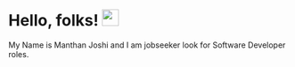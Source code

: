 # Hello, folks! <img src="https://raw.githubusercontent.com/MartinHeinz/MartinHeinz/master/wave.gif" width="30px">

My Name is Manthan Joshi and I am jobseeker look for Software Developer roles.    

